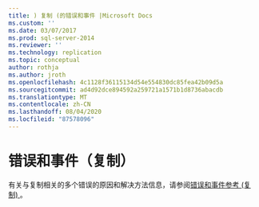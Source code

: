 ```yaml
---
title: ) 复制 (的错误和事件 |Microsoft Docs
ms.custom: ''
ms.date: 03/07/2017
ms.prod: sql-server-2014
ms.reviewer: ''
ms.technology: replication
ms.topic: conceptual
author: rothja
ms.author: jroth
ms.openlocfilehash: 4c1128f36115134d54e554830dc85fea42b09d5a
ms.sourcegitcommit: ad4d92dce894592a259721a1571b1d8736abacdb
ms.translationtype: MT
ms.contentlocale: zh-CN
ms.lasthandoff: 08/04/2020
ms.locfileid: "87578096"
---
```

# <a name="errors-and-events-replication"></a>错误和事件（复制）
  有关与复制相关的多个错误的原因和解决方法信息，请参阅[错误和事件参考 (复制) ](../errors-and-events-reference-replication.md)。  
  
